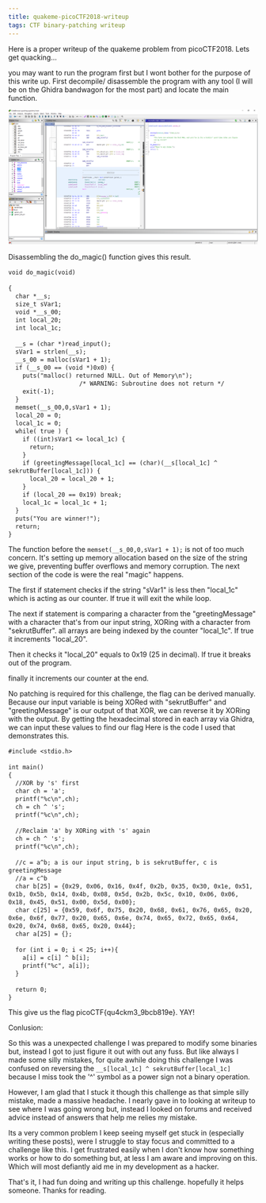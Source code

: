 ```yaml
---
title: quakeme-picoCTF2018-writeup
tags: CTF binary-patching writeup
---
```


Here is a proper writeup of the quakeme problem from picoCTF2018. Lets get quacking...

you may want to run the program first but I wont bother for the purpose of this write up.
First decompile/ disassemble the program with any tool (I will be on the Ghidra bandwagon for the most part) and locate the main function.

![image](/assets\img\posts\Quakeme-0.png)

Disassembling the do_magic() function gives this result.


```
void do_magic(void)

{
  char *__s;
  size_t sVar1;
  void *__s_00;
  int local_20;
  int local_1c;

  __s = (char *)read_input();
  sVar1 = strlen(__s);
  __s_00 = malloc(sVar1 + 1);
  if (__s_00 == (void *)0x0) {
    puts("malloc() returned NULL. Out of Memory\n");
                    /* WARNING: Subroutine does not return */
    exit(-1);
  }
  memset(__s_00,0,sVar1 + 1);
  local_20 = 0;
  local_1c = 0;
  while( true ) {
    if ((int)sVar1 <= local_1c) {
      return;
    }
    if (greetingMessage[local_1c] == (char)(__s[local_1c] ^ sekrutBuffer[local_1c])) {
      local_20 = local_20 + 1;
    }
    if (local_20 == 0x19) break;
    local_1c = local_1c + 1;
  }
  puts("You are winner!");
  return;
}
```

The function before the ```memset(__s_00,0,sVar1 + 1);``` is not of too much concern. It's setting up memory allocation based on the size of the string we give, preventing buffer overflows and memory corruption. The next section of the code is were the real "magic" happens.

The first if statement checks if the string "sVar1" is less then "local_1c" which is acting as our counter. If true it will exit the while loop.

The next if statement is comparing a character from the "greetingMessage" with a character that's from our input string, XORing with a character from "sekrutBuffer". all arrays are being indexed by the counter "local_1c". If true it increments "local_20".

Then it checks it "local_20" equals to 0x19 (25 in decimal). If true it breaks out of the program.

finally it increments our counter at the end.

No patching is required for this challenge, the flag can be derived manually. Because our input variable is being XORed with "sekrutBuffer" and "greetingMessage" is our output of that XOR, we can reverse it by XORing with the output. By getting the hexadecimal stored in each array via Ghidra, we can input these values to find our flag Here is the code I used that demonstrates this.

```
#include <stdio.h>

int main()
{
  //XOR by 's' first
  char ch = 'a';
  printf("%c\n",ch);
  ch = ch ^ 's';
  printf("%c\n",ch);

  //Reclaim 'a' by XORing with 's' again
  ch = ch ^ 's';
  printf("%c\n",ch);

  //c = a^b; a is our input string, b is sekrutBuffer, c is greetingMessage
  //a = c^b
  char b[25] = {0x29, 0x06, 0x16, 0x4f, 0x2b, 0x35, 0x30, 0x1e, 0x51, 0x1b, 0x5b, 0x14, 0x4b, 0x08, 0x5d, 0x2b, 0x5c, 0x10, 0x06, 0x06, 0x18, 0x45, 0x51, 0x00, 0x5d, 0x00};
  char c[25] = {0x59, 0x6f, 0x75, 0x20, 0x68, 0x61, 0x76, 0x65, 0x20, 0x6e, 0x6f, 0x77, 0x20, 0x65, 0x6e, 0x74, 0x65, 0x72, 0x65, 0x64, 0x20, 0x74, 0x68, 0x65, 0x20, 0x44};
  char a[25] = {};

  for (int i = 0; i < 25; i++){
    a[i] = c[i] ^ b[i];
    printf("%c", a[i]);
  }

  return 0;
}
```
This give us the flag picoCTF{qu4ckm3_9bcb819e}. YAY!

Conlusion:

So this was a unexpected challenge I was prepared to modify some binaries but, instead I got to just figure it out with out any fuss. But like always I made some silly mistakes, for quite awhile doing this challenge I was confused on reversing the ```__s[local_1c] ^ sekrutBuffer[local_1c]``` because I miss took the '^' symbol as a power sign not a binary operation.

However, I am glad that I stuck it though this challenge as that simple silly mistake, made a massive headache. I nearly gave in to looking at writeup to see where I was going wrong but, instead I looked on forums and received advice instead of answers that help me relies my mistake.

Its a very common problem I keep seeing myself get stuck in (especially writing these posts), were I struggle to stay focus and committed to a challenge like this. I get frustrated easily when I don't know how something works or how to do something but, at less I am aware and improving on this. Which will most defiantly aid me in my development as a hacker.

That's it, I had fun doing and writing up this challenge. hopefully it helps someone.
Thanks for reading.
